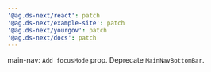 ```yaml
---
'@ag.ds-next/react': patch
'@ag.ds-next/example-site': patch
'@ag.ds-next/yourgov': patch
'@ag.ds-next/docs': patch
---
```


main-nav: `Add focusMode` prop. Deprecate `MainNavBottomBar`.
